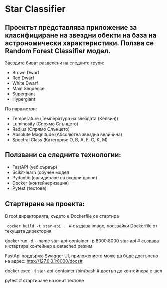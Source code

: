 # Star Classifier

## Проектът представлява приложение за класифициране на звездни обекти на база на астрономически характеристики. Ползва се Random Forest Classifier модел.

Звездите биват разделени на следните групи:

- Brown Dwarf
- Red Dwarf
- White Dwarf
- Main Sequence
- Supergiant
- Hypergiant

По параметри:

- Temperature (Температура на звездата (Kелвин))
- Luminosity (Спрямо Слънцето)
- Radius (Спрямо Слънцето)
- Absolute Magnitude (Абсолютна звездна величина)
- Spectral Class (Категория: O, B, A, F, G, K, M)

## Ползвани са следните технологии:

- FastAPI (уеб сървър)
- Scikit-learn (обучен модел
- Pydantic (валидиране на входни данни)
- Docker (контейнеризация)
- Pytest (тестове)

## Стартиране на проекта:

В root директорията, където е Dockerfile  се стартира

<code> docker build -t star-api .  </code> # създава image, ползвайки Dockerfile от текущата директория

docker run -d --name star-api-container -p 8000:8000 star-api # създава и стартира контейнер в detached режим

FastApi поддържа Swagger UI, приложението може да бъде достъпено на адрес: http://127.0.0.1:8000/docs#

docker exec -it star-api-container /bin/bash # достъп до контейнера с шел

pytest # стартиране на юнит тестове



